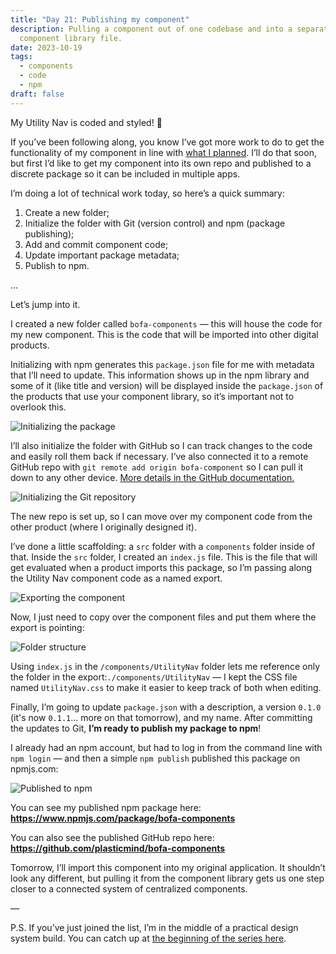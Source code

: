 ```yaml
---
title: "Day 21: Publishing my component"
description: Pulling a component out of one codebase and into a separate
  component library file.
date: 2023-10-19
tags:
  - components
  - code
  - npm
draft: false
---
```

My Utility Nav is coded and styled! 🎉

If you’ve been following along, you know I’ve got more work to do to get the functionality of my component in line with [what I planned](https://practicaldesignsystems.com/daily/day-18-planning-my-new-component/). I’ll do that soon, but first I’d like to get my component into its own repo and published to a discrete package so it can be included in multiple apps.

I’m doing a lot of technical work today, so here’s a quick summary:

1. Create a new folder;
2. Initialize the folder with Git (version control) and npm (package publishing);
3. Add and commit component code;
4. Update important package metadata;
5. Publish to npm.

…

Let’s jump into it.

I created a new folder called `bofa-components` — this will house the code for my new component. This is the code that will be imported into other digital products.

Initializing with npm generates this `package.json` file for me with metadata that I’ll need to update. This information shows up in the npm library and some of it (like title and version) will be displayed inside the `package.json` of the products that use your component library, so it’s important not to overlook this. 

![Initializing the package](/assets/i/post-bofa-npm-1.png)

I’ll also initialize the folder with GitHub so I can track changes to the code and easily roll them back if necessary. I’ve also connected it to a remote GitHub repo with `git remote add origin bofa-component` so I can pull it down to any other device. [More details in the GitHub documentation.](https://docs.github.com/en/migrations/importing-source-code/using-the-command-line-to-import-source-code/adding-locally-hosted-code-to-github)

![Initializing the Git repository](/assets/i/post-bofa-npm-2.png)

The new repo is set up, so I can move over my component code from the other product (where I originally designed it).

I’ve done a little scaffolding: a `src` folder with a `components` folder inside of that. Inside the `src` folder, I created an `index.js` file. This is the file that will get evaluated when a product imports this package, so I’m passing along the Utility Nav component code as a named export.

![Exporting the component](/assets/i/post-bofa-npm-3.png)

Now, I just need to copy over the component files and put them where the export is pointing:

![Folder structure](/assets/i/post-bofa-npm-4.png)

Using `index.js` in the `/components/UtilityNav` folder lets me reference only the folder in the export:`./components/UtilityNav` — I kept the CSS file named `UtilityNav.css` to make it easier to keep track of both when editing.

Finally, I’m going to update `package.json` with a description, a version `0.1.0` (it's now `0.1.1`... more on that tomorrow), and my name. After committing the updates to Git, **I’m ready to publish my package to npm**!

I already had an npm account, but had to log in from the command line with `npm login` — and then a simple `npm publish` published this package on npmjs.com:

![Published to npm](/assets/i/post-bofa-npm-5.png)

You can see my published npm package here: **<https://www.npmjs.com/package/bofa-components>**

You can also see the published GitHub repo here: **<https://github.com/plasticmind/bofa-components>**

Tomorrow, I’ll import this component into my original application. It shouldn’t look any different, but pulling it from the component library gets us one step closer to a connected system of centralized components.

—

P.S. If you’ve just joined the list, I’m in the middle of a practical design system build. You can catch up at [the beginning of the series here](https://practicaldesignsystems.com/daily/let-s-build-a-design-system/).